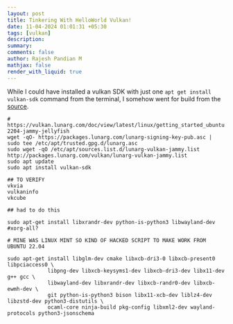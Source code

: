 ```yaml
---
layout: post
title: Tinkering With HelloWorld Vulkan!
date: 11-04-2024 01:01:31 +05:30
tags: [vulkan]
description:
summary:
comments: false
author: Rajesh Pandian M
mathjax: false
render_with_liquid: true
---
```


While I could have installed a vulkan SDK with just one `apt get install vulkan-sdk` 
command from the terminal, I somehow went for build from the [source](https://vulkan.lunarg.com/sdk/home).

```shell
# https://vulkan.lunarg.com/doc/view/latest/linux/getting_started_ubuntu.html#ubuntu-2204-jammy-jellyfish
wget -qO- https://packages.lunarg.com/lunarg-signing-key-pub.asc | sudo tee /etc/apt/trusted.gpg.d/lunarg.asc
sudo wget -qO /etc/apt/sources.list.d/lunarg-vulkan-jammy.list http://packages.lunarg.com/vulkan/lunarg-vulkan-jammy.list
sudo apt update
sudo apt install vulkan-sdk

## TO VERIFY
vkvia
vulkaninfo
vkcube

## had to do this 

sudo apt-get install libxrandr-dev python-is-python3 libwayland-dev #xorg-all?

# MINE WAS LINUX MINT SO KIND OF HACKED SCRIPT TO MAKE WORK FROM UBUNTU 22.04

sudo apt-get install libglm-dev cmake libxcb-dri3-0 libxcb-present0 libpciaccess0 \
             libpng-dev libxcb-keysyms1-dev libxcb-dri3-dev libx11-dev g++ gcc \
             libwayland-dev libxrandr-dev libxcb-randr0-dev libxcb-ewmh-dev \
             git python-is-python3 bison libx11-xcb-dev liblz4-dev libzstd-dev python3-distutils \
             ocaml-core ninja-build pkg-config libxml2-dev wayland-protocols python3-jsonschema
 
```

